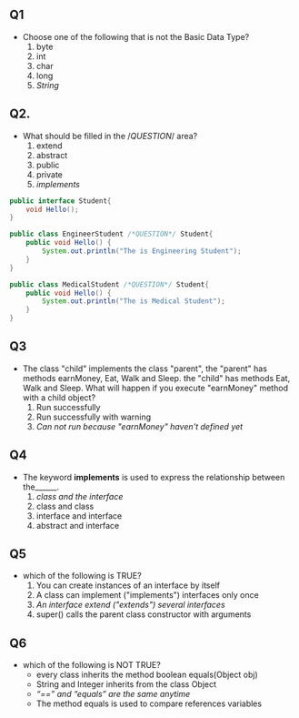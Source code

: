 ## Q1

- Choose one of the following that is not the Basic Data Type?
  1. byte
  2. int
  3. char
  4. long
  5. *String*    

## Q2.

* What should be filled in the /*QUESTION*/ area?
  1. extend
  2. abstract
  3. public
  4. private
  5. *implements*

```java
public interface Student{
    void Hello();
}

public class EngineerStudent /*QUESTION*/ Student{
    public void Hello() {
        System.out.println("The is Engineering Student");
    }
}

public class MedicalStudent /*QUESTION*/ Student{
    public void Hello() {
        System.out.println("The is Medical Student");
    }
}
```

## Q3

* The class "child" implements the class "parent", the "parent" has methods earnMoney, Eat, Walk and Sleep. the "child" has methods Eat, Walk and Sleep. What will happen if you execute "earnMoney" method with a child object?
  1. Run successfully
  2. Run successfully with warning
  3. *Can not run because "earnMoney" haven't defined yet*

## Q4

* The keyword **implements** is used to express the relationship between the______.
  1. *class and the interface*
  2. class and class
  3. interface and interface
  4. abstract and interface

## Q5

* which of the following is TRUE?
  1. You can create instances of an interface by itself
  2. A class can implement ("implements") interfaces only once
  3. *An interface extend ("extends") several interfaces*
  4. super() calls the parent class constructor with arguments

## Q6

* which of the following is NOT TRUE?
  * every class inherits the method boolean equals(Object obj)
  * String and Integer inherits from the class Object
  * *“==” and “equals” are the same anytime*
  * The method equals is used to compare references variables


